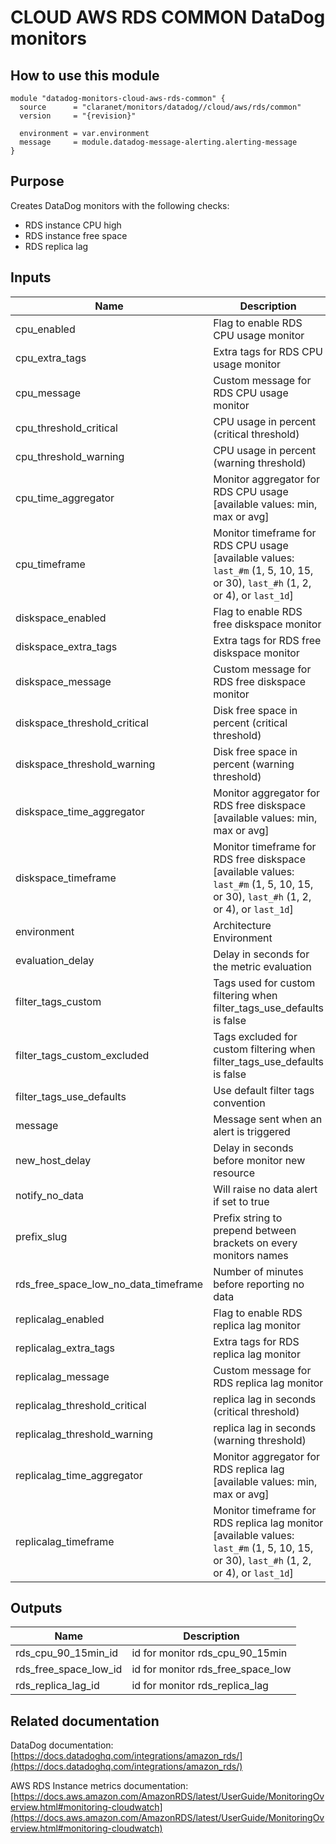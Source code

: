 # CLOUD AWS RDS COMMON DataDog monitors

## How to use this module

```hcl
module "datadog-monitors-cloud-aws-rds-common" {
  source      = "claranet/monitors/datadog//cloud/aws/rds/common"
  version     = "{revision}"

  environment = var.environment
  message     = module.datadog-message-alerting.alerting-message
}

```

## Purpose

Creates DataDog monitors with the following checks:

- RDS instance CPU high
- RDS instance free space
- RDS replica lag

## Inputs

| Name | Description | Type | Default | Required |
|------|-------------|------|---------|:-----:|
| cpu\_enabled | Flag to enable RDS CPU usage monitor | `string` | `"true"` | no |
| cpu\_extra\_tags | Extra tags for RDS CPU usage monitor | `list(string)` | `[]` | no |
| cpu\_message | Custom message for RDS CPU usage monitor | `string` | `""` | no |
| cpu\_threshold\_critical | CPU usage in percent (critical threshold) | `string` | `"90"` | no |
| cpu\_threshold\_warning | CPU usage in percent (warning threshold) | `string` | `"80"` | no |
| cpu\_time\_aggregator | Monitor aggregator for RDS CPU usage [available values: min, max or avg] | `string` | `"min"` | no |
| cpu\_timeframe | Monitor timeframe for RDS CPU usage [available values: `last_#m` (1, 5, 10, 15, or 30), `last_#h` (1, 2, or 4), or `last_1d`] | `string` | `"last_15m"` | no |
| diskspace\_enabled | Flag to enable RDS free diskspace monitor | `string` | `"true"` | no |
| diskspace\_extra\_tags | Extra tags for RDS free diskspace monitor | `list(string)` | `[]` | no |
| diskspace\_message | Custom message for RDS free diskspace monitor | `string` | `""` | no |
| diskspace\_threshold\_critical | Disk free space in percent (critical threshold) | `string` | `"10"` | no |
| diskspace\_threshold\_warning | Disk free space in percent (warning threshold) | `string` | `"20"` | no |
| diskspace\_time\_aggregator | Monitor aggregator for RDS free diskspace [available values: min, max or avg] | `string` | `"min"` | no |
| diskspace\_timeframe | Monitor timeframe for RDS free diskspace [available values: `last_#m` (1, 5, 10, 15, or 30), `last_#h` (1, 2, or 4), or `last_1d`] | `string` | `"last_15m"` | no |
| environment | Architecture Environment | `string` | n/a | yes |
| evaluation\_delay | Delay in seconds for the metric evaluation | `number` | `900` | no |
| filter\_tags\_custom | Tags used for custom filtering when filter\_tags\_use\_defaults is false | `string` | `"*"` | no |
| filter\_tags\_custom\_excluded | Tags excluded for custom filtering when filter\_tags\_use\_defaults is false | `string` | `""` | no |
| filter\_tags\_use\_defaults | Use default filter tags convention | `string` | `"true"` | no |
| message | Message sent when an alert is triggered | `any` | n/a | yes |
| new\_host\_delay | Delay in seconds before monitor new resource | `number` | `300` | no |
| notify\_no\_data | Will raise no data alert if set to true | `bool` | `true` | no |
| prefix\_slug | Prefix string to prepend between brackets on every monitors names | `string` | `""` | no |
| rds\_free\_space\_low\_no\_data\_timeframe | Number of minutes before reporting no data | `string` | `30` | no |
| replicalag\_enabled | Flag to enable RDS replica lag monitor | `string` | `"true"` | no |
| replicalag\_extra\_tags | Extra tags for RDS replica lag monitor | `list(string)` | `[]` | no |
| replicalag\_message | Custom message for RDS replica lag monitor | `string` | `""` | no |
| replicalag\_threshold\_critical | replica lag in seconds (critical threshold) | `string` | `"300"` | no |
| replicalag\_threshold\_warning | replica lag in seconds (warning threshold) | `string` | `"200"` | no |
| replicalag\_time\_aggregator | Monitor aggregator for RDS replica lag [available values: min, max or avg] | `string` | `"min"` | no |
| replicalag\_timeframe | Monitor timeframe for RDS replica lag monitor [available values: `last_#m` (1, 5, 10, 15, or 30), `last_#h` (1, 2, or 4), or `last_1d`] | `string` | `"last_5m"` | no |

## Outputs

| Name | Description |
|------|-------------|
| rds\_cpu\_90\_15min\_id | id for monitor rds\_cpu\_90\_15min |
| rds\_free\_space\_low\_id | id for monitor rds\_free\_space\_low |
| rds\_replica\_lag\_id | id for monitor rds\_replica\_lag |

## Related documentation

DataDog documentation: [https://docs.datadoghq.com/integrations/amazon_rds/](https://docs.datadoghq.com/integrations/amazon_rds/)

AWS RDS Instance metrics documentation: [https://docs.aws.amazon.com/AmazonRDS/latest/UserGuide/MonitoringOverview.html#monitoring-cloudwatch](https://docs.aws.amazon.com/AmazonRDS/latest/UserGuide/MonitoringOverview.html#monitoring-cloudwatch)
